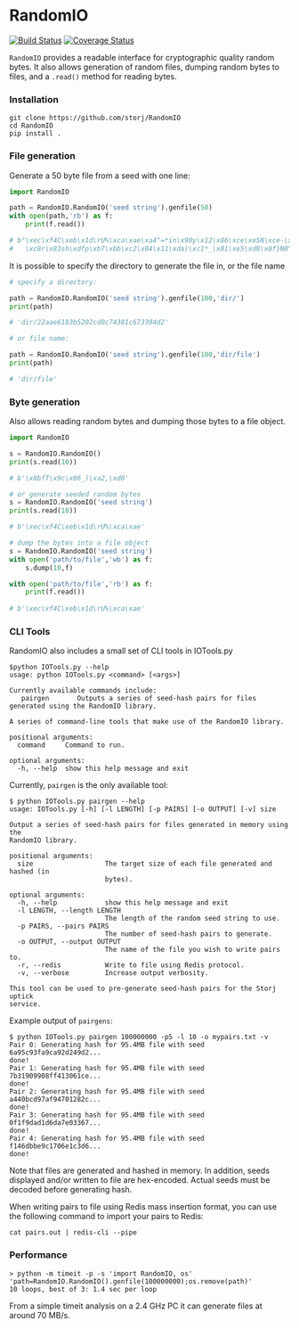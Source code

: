 RandomIO
===============

[![Build Status](https://travis-ci.org/wiggzz/RandomIO.svg)](https://travis-ci.org/wiggzz/RandomIO) [![Coverage Status](https://img.shields.io/coveralls/wiggzz/RandomIO.svg)](https://coveralls.io/r/wiggzz/RandomIO?branch=master)

`RandomIO` provides a readable interface for cryptographic quality random bytes.  It also allows generation of random files, dumping random bytes to files, and a `.read()` method for reading bytes.

### Installation

```
git clone https://github.com/storj/RandomIO
cd RandomIO
pip install .
```

### File generation

Generate a 50 byte file from a seed with one line:

```python
import RandomIO

path = RandomIO.RandomIO('seed string').genfile(50)
with open(path,'rb') as f:
	print(f.read())

# b"\xec\xf4C\xeb\x1d\rU%\xca\xae\xa4^=*in\x90y\x12\x86\xce\xe5N\xce-\x16
#   \xc8r\x83sh\xdfp\xb7\xbb\xc2\x04\x11\xda)\xc1*_\x01\xe5\xd8\x0f}N0"
```

It is possible to specify the directory to generate the file in, or the file name

```python
# specify a directory:

path = RandomIO.RandomIO('seed string').genfile(100,'dir/')
print(path)

# 'dir/22aae6183b5202cd0c74381c673394d2'

# or file name:

path = RandomIO.RandomIO('seed string').genfile(100,'dir/file')
print(path)

# 'dir/file'
```

### Byte generation

Also allows reading random bytes and dumping those bytes to a file object.

```python
import RandomIO

s = RandomIO.RandomIO()
print(s.read(10))

# b'\x8bfT\x9c\x06_)\xa2,\xd0'

# or generate seeded random bytes
s = RandomIO.RandomIO('seed string')
print(s.read(10))

# b'\xec\xf4C\xeb\x1d\rU%\xca\xae'

# dump the bytes into a file object
s = RandomIO.RandomIO('seed string')
with open('path/to/file','wb') as f:
	s.dump(10,f)

with open('path/to/file','rb') as f:
	print(f.read())
	
# b'\xec\xf4C\xeb\x1d\rU%\xca\xae'
```

### CLI Tools

RandomIO also includes a small set of CLI tools in IOTools.py
```
$python IOTools.py --help
usage: python IOTools.py <command> [<args>]

Currently available commands include:
   pairgen       Outputs a series of seed-hash pairs for files generated using the RandomIO library.

A series of command-line tools that make use of the RandomIO library.

positional arguments:
  command     Command to run.

optional arguments:
  -h, --help  show this help message and exit
```

Currently, `pairgen` is the only available tool:
```
$ python IOTools.py pairgen --help
usage: IOTools.py [-h] [-l LENGTH] [-p PAIRS] [-o OUTPUT] [-v] size

Output a series of seed-hash pairs for files generated in memory using the
RandomIO library.

positional arguments:
  size                  The target size of each file generated and hashed (in
                        bytes).

optional arguments:
  -h, --help            show this help message and exit
  -l LENGTH, --length LENGTH
                        The length of the random seed string to use.
  -p PAIRS, --pairs PAIRS
                        The number of seed-hash pairs to generate.
  -o OUTPUT, --output OUTPUT
                        The name of the file you wish to write pairs to.
  -r, --redis           Write to file using Redis protocol.
  -v, --verbose         Increase output verbosity.

This tool can be used to pre-generate seed-hash pairs for the Storj uptick
service.
```

Example output of `pairgens`:
```
$ python IOTools.py pairgen 100000000 -p5 -l 10 -o mypairs.txt -v
Pair 0: Generating hash for 95.4MB file with seed 6a95c93fa9ca92d249d2...
done!
Pair 1: Generating hash for 95.4MB file with seed 7b31909908ff413061ce...
done!
Pair 2: Generating hash for 95.4MB file with seed a440bcd97af94701282c...
done!
Pair 3: Generating hash for 95.4MB file with seed 0f1f9dad1d6da7e03367...
done!
Pair 4: Generating hash for 95.4MB file with seed f146dbbe9c1706e1c3d6...
done!
```

Note that files are generated and hashed in memory. In addition, seeds displayed and/or written to file are hex-encoded. Actual seeds must be decoded before generating hash.

When writing pairs to file using Redis mass insertion format, you can use the following command to import your pairs to Redis:

`cat pairs.out | redis-cli --pipe`

### Performance

```
> python -m timeit -p -s 'import RandomIO, os' 'path=RandomIO.RandomIO().genfile(100000000);os.remove(path)'
10 loops, best of 3: 1.4 sec per loop
```

From a simple timeit analysis on a 2.4 GHz PC it can generate files at around 70 MB/s.
